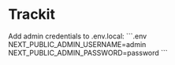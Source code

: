 # Trackit

Add admin credentials to .env.local:
\`\`\`.env
NEXT_PUBLIC_ADMIN_USERNAME=admin
NEXT_PUBLIC_ADMIN_PASSWORD=password
\`\`\`
